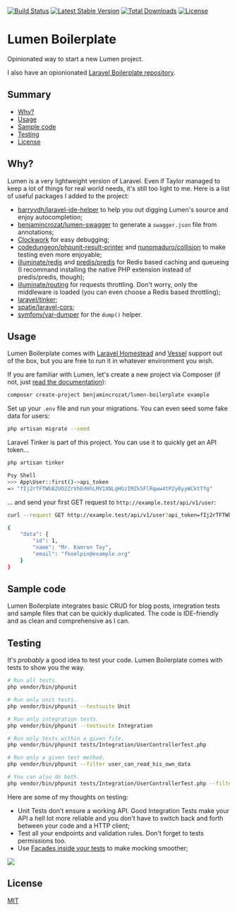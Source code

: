 [![Build Status](https://travis-ci.org/benjamincrozat/lumen-boilerplate.svg?branch=master)](https://travis-ci.org/benjamincrozat/lumen-boilerplate)
[![Latest Stable Version](https://poser.pugx.org/benjamincrozat/lumen-boilerplate/v/stable)](https://packagist.org/packages/benjamincrozat/lumen-boilerplate)
[![Total Downloads](https://poser.pugx.org/benjamincrozat/lumen-boilerplate/downloads)](https://packagist.org/packages/benjamincrozat/lumen-boilerplate)
[![License](https://poser.pugx.org/benjamincrozat/lumen-boilerplate/license)](https://packagist.org/packages/benjamincrozat/lumen-boilerplate)

# Lumen Boilerplate

Opinionated way to start a new Lumen project.

I also have an opionionated [Laravel Boilerplate repository](https://github.com/benjamincrozat/laravel-boilerplate).

## Summary

* [Why?](#why)
* [Usage](#usage)
* [Sample code](#sample-code)
* [Testing](#testing)
* [License](#license)

## Why?

Lumen is a very lightweight version of Laravel. Even if Taylor managed to keep a lot of things for real world needs, it's still too light to me. Here is a list of useful packages I added to the project:
- [barryvdh/laravel-ide-helper](https://github.com/barryvdh/laravel-ide-helper) to help you out digging Lumen's source and enjoy autocompletion;
- [benjamincrozat/lumen-swagger](https://github.com/benjamincrozat/lumen-swagger) to generate a `swagger.json` file from annotations;
- [Clockwork](https://underground.works/clockwork/) for easy debugging;
- [codedungeon/phpunit-result-printer](https://github.com/mikeerickson/phpunit-pretty-result-printer) and [nunomaduro/collision](https://github.com/nunomaduro/collision) to make testing even more enjoyable;
- [illuminate/redis](https://github.com/illuminate/redis) and [predis/predis](https://github.com/predis/predis) for Redis based caching and queueing (I recommand installing the native PHP extension instead of predis/predis, though);
- [illuminate/routing](https://github.com/illuminate/routing) for requests throttling. Don't worry, only the middleware is loaded (you can even choose a Redis based throttling);
- [laravel/tinker](https://github.com/laravel/tinker);
- [spatie/laravel-cors](https://github.com/spatie/laravel-cors);
- [symfony/var-dumper](https://symfony.com/doc/current/components/var_dumper.html) for the `dump()` helper.

## Usage

Lumen Boilerplate comes with [Laravel Homestead](https://laravel.com/docs/homestead) and [Vessel](https://vessel.shippingdocker.com/) support out of the box, but you are free to run it in whatever environment you wish.

If you are familiar with Lumen, let's create a new project via Composer (if not, just [read the documentation](https://lumen.laravel.com/docs)):

```bash
composer create-project benjamincrozat/lumen-boilerplate example
```

Set up your `.env` file and run your migrations. You can even seed some fake data for users:

```bash
php artisan migrate --seed
```

Laravel Tinker is part of this project. You can use it to quickly get an API token...

```bash
php artisan tinker

Psy Shell
>>> App\User::first()->api_token
=> "fIj2rTFTWbB2UO2ZrVhEdHhLMV1XNLgHGzIMZk5FlRqww4tP2y0yyWCktTfg"
```

... and send your first GET request to `http://example.test/api/v1/user`:

```bash
curl --request GET http://example.test/api/v1/user?api_token=fIj2rTFTWbB2UO2ZrVhEdHhLMV1XNLgHGzIMZk5FlRqww4tP2y0yyWCktTfg

{
    "data": {
        "id": 1,
        "name": "Mr. Kamron Toy",
        "email": "fkoelpin@example.org"
    }
}
```

## Sample code

Lumen Boilerplate integrates basic CRUD for blog posts, integration tests and sample files that can be quickly duplicated. The code is IDE-friendly and as clean and comprehensive as I can.

## Testing

It's *probably* a good idea to test your code. Lumen Boilerplate comes with tests to show you the way.

```bash
# Run all tests.
php vendor/bin/phpunit

# Run only unit tests.
php vendor/bin/phpunit --testsuite Unit

# Run only integration tests.
php vendor/bin/phpunit --testsuite Integration

# Run only tests within a given file.
php vendor/bin/phpunit tests/Integration/UserControllerTest.php

# Run only a given test method.
php vendor/bin/phpunit --filter user_can_read_his_own_data

# You can also do both.
php vendor/bin/phpunit tests/Integration/UserControllerTest.php --filter user_can_read_his_own_data
```

Here are some of my thoughts on testing:
- Unit Tests don't ensure a working API. Good Integration Tests make your API a hell lot more reliable and you don't have to switch back and forth between your code and a HTTP client;
- Test all your endpoints and validation rules. Don't forget to tests permissions too.
- Use [Facades inside your tests](https://laravel.com/docs/5.6/mocking) to make mocking smoother;

![](https://user-images.githubusercontent.com/3613731/39563202-7a9e0eb4-4eaf-11e8-8392-12d6e72ecb99.jpg)

## License

[MIT](http://opensource.org/licenses/MIT)
